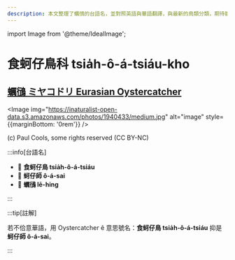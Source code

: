 ```yaml
---
description: 本文整理了蠣鴴的台語名，並對照英語與華語翻譯，與最新的鳥類分類，期待能夠供未來的台語鳥類圖鑑當作參考
---
```


import Image from '@theme/IdealImage';

# 食蚵仔鳥科 tsia̍h-ô-á-tsiáu-kho

## [蠣鴴 ミヤコドリ Eurasian Oystercatcher](https://ebird.org/species/euroys1)

<Image img="https://inaturalist-open-data.s3.amazonaws.com/photos/1940433/medium.jpg" alt="image" style={{marginBottom: '0rem'}} />

<p className="image-caption">
(c) Paul Cools, some rights reserved (CC BY-NC)
</p>

:::info[台語名]

- 🎯 **食蚵仔鳥 tsia̍h-ô-á-tsiáu**
- 🎯 **蚵仔師 ô-á-sai**
- 🎯 **蠣鴴 lē-hing**

:::

:::tip[註解]

若不佮意華語，用 Oystercatcher ê 意思號名：**食蚵仔鳥 tsia̍h-ô-á-tsiáu** 抑是**蚵仔師 ô-á-sai**。

:::
